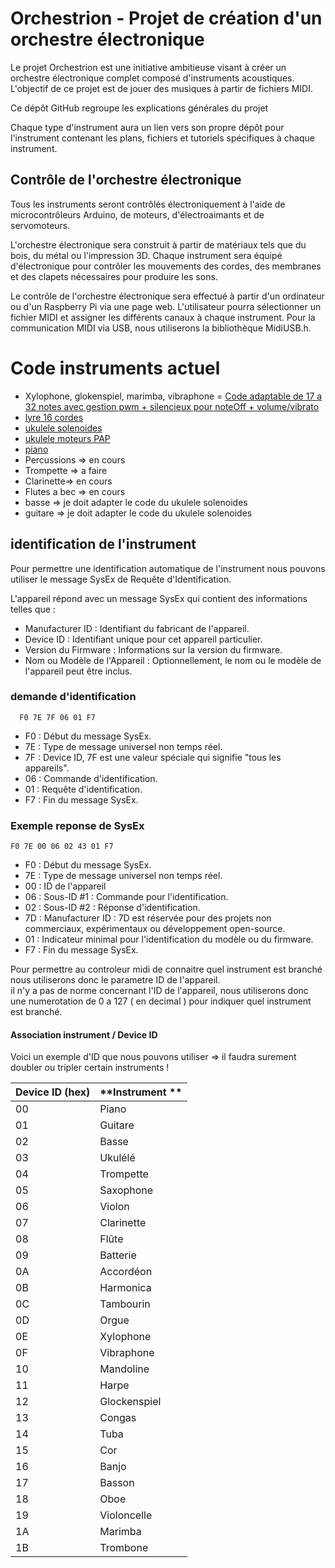 # Orchestrion - Projet de création d'un orchestre électronique

Le projet Orchestrion est une initiative ambitieuse visant à créer un orchestre électronique complet composé d'instruments acoustiques. L'objectif de ce projet est de jouer des musiques à partir de fichiers MIDI.

Ce dépôt GitHub regroupe les explications générales du projet

Chaque type d'instrument aura un lien vers son propre dépôt pour l'instrument contenant les plans, fichiers et tutoriels spécifiques à chaque instrument.

## Contrôle de l'orchestre électronique

Tous les instruments seront contrôlés électroniquement à l'aide de microcontrôleurs Arduino, de moteurs, d'électroaimants et de servomoteurs.

L'orchestre électronique sera construit à partir de matériaux tels que du bois, du métal ou l'impression 3D. Chaque instrument sera équipé d'électronique pour contrôler les mouvements des cordes, des membranes et des clapets nécessaires pour produire les sons.

Le contrôle de l'orchestre électronique sera effectué à partir d'un ordinateur ou d'un Raspberry Pi via une page web. L'utilisateur pourra sélectionner un fichier MIDI et assigner les différents canaux à chaque instrument. Pour la communication MIDI via USB, nous utiliserons la bibliothèque MidiUSB.h.

# Code instruments actuel

- Xylophone, glokenspiel, marimba, vibraphone = [Code adaptable de 17 a 32 notes avec gestion pwm + silencieux pour noteOff + volume/vibrato](https://github.com/glloq/Orchestrion-Xylophone)
- [lyre 16 cordes](https://github.com/glloq/16-cords-lyre-midi)
- [ukulele solenoides](https://github.com/glloq/Orchestrion_ukulele)
- [ukulele moteurs PAP](https://github.com/glloq/ukulele_stepper_motor)
- [piano](https://github.com/glloq/Orchestrion_Piano)
- Percussions => en cours 
- Trompette => a faire
- Clarinette=> en cours 
- Flutes a bec => en cours 
- basse => je doit adapter le code du ukulele solenoides
- guitare => je doit adapter le code du ukulele solenoides


## identification de l'instrument

Pour permettre une identification automatique de l'instrument nous pouvons utiliser le message SysEx de Requête d'Identification.
  
L'appareil répond avec un message SysEx qui contient des informations telles que :
- Manufacturer ID : Identifiant du fabricant de l'appareil.
- Device ID : Identifiant unique pour cet appareil particulier.
- Version du Firmware : Informations sur la version du firmware.
- Nom ou Modèle de l'Appareil : Optionnellement, le nom ou le modèle de l'appareil peut être inclus.

### demande d'identification
``` 
  F0 7E 7F 06 01 F7
```
- F0 : Début du message SysEx.
- 7E : Type de message universel non temps réel.
- 7F : Device ID, 7F est une valeur spéciale qui signifie "tous les appareils".
- 06 : Commande d'identification.
- 01 : Requête d'identification.
- F7 : Fin du message SysEx.

### Exemple reponse de SysEx
``` 
F0 7E 00 06 02 43 01 F7
```
- F0 : Début du message SysEx.
- 7E : Type de message universel non temps réel.
- 00 : ID de l'appareil 
- 06 : Sous-ID #1 : Commande pour l'identification.
- 02 : Sous-ID #2 : Réponse d'identification.
- 7D : Manufacturer ID : 7D est réservée pour des projets non commerciaux, expérimentaux ou développement open-source.
- 01 : Indicateur minimal pour l'identification du modèle ou du firmware.
- F7 : Fin du message SysEx.

Pour permettre au controleur midi de connaitre quel instrument est branché nous utiliserons donc le parametre ID de l'appareil.  
il n'y a pas de norme concernant l'ID de l'appareil, nous utiliserons donc une numerotation de 0 a 127 ( en decimal ) pour indiquer quel instrument est branché.
  
#### Association instrument / Device ID 

Voici un exemple d'ID que nous pouvons utiliser => il faudra surement doubler ou tripler certain instruments !
  
| **Device ID (hex)** | **Instrument ** |
|---------------------|-----------------|
| 00                  | Piano                     |
| 01                  | Guitare                   |
| 02                  | Basse                     |
| 03                  | Ukulélé                   |
| 04                  | Trompette                 |
| 05                  | Saxophone                 |
| 06                  | Violon                    |
| 07                  | Clarinette                |
| 08                  | Flûte                     |
| 09                  | Batterie                  |
| 0A                  | Accordéon                 |
| 0B                  | Harmonica                 |
| 0C                  | Tambourin                 |
| 0D                  | Orgue                     |
| 0E                  | Xylophone                 |
| 0F                  | Vibraphone                |
| 10                  | Mandoline                 |
| 11                  | Harpe                     |
| 12                  | Glockenspiel              |
| 13                  | Congas                    |
| 14                  | Tuba                      |
| 15                  | Cor                       |
| 16                  | Banjo                     |
| 17                  | Basson                    |
| 18                  | Oboe                      |
| 19                  | Violoncelle               |
| 1A                  | Marimba                   |
| 1B                  | Trombone                  |



  
